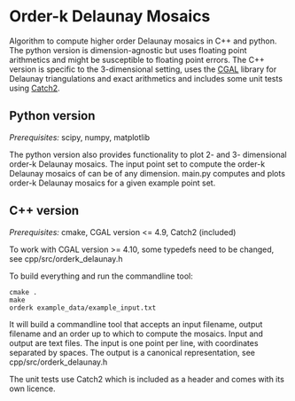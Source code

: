 # Order-k Delaunay Mosaics

Algorithm to compute higher order Delaunay mosaics in C++ and python.
The python version is dimension-agnostic but uses floating point arithmetics
and might be susceptible to floating point errors. The C++ version is
specific to the 3-dimensional setting, uses the [CGAL](https://www.cgal.org/)
library for Delaunay triangulations and exact arithmetics and includes
some unit tests using [Catch2](https://github.com/catchorg/Catch2).

## Python version

_Prerequisites:_ scipy, numpy, matplotlib

The python version also provides functionality to plot 2- and 3-
dimensional order-k Delaunay mosaics. The input point set to compute
the order-k Delaunay mosaics of can be of any dimension.
main.py computes and plots order-k Delaunay mosaics for a given
example point set.

## C++ version

_Prerequisites:_ cmake, CGAL version <= 4.9, Catch2 (included)

To work with CGAL version >= 4.10, some typedefs need to be changed,
see cpp/src/orderk_delaunay.h

To build everything and run the commandline tool:
```
cmake .
make
orderk example_data/example_input.txt
```
It will build a commandline tool that accepts an input filename,
output filename and an order up to which to compute the mosaics.
Input and output are text files. The input is one point per line,
with coordinates separated by spaces. The output is a canonical
representation, see cpp/src/orderk_delaunay.h

The unit tests use Catch2 which is included as a header and comes
with its own licence.